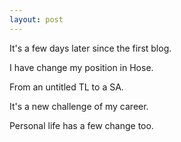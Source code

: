 ```yaml
---
layout: post
---
```


It's a few days later since the first blog.

I have change my position in Hose.

From an untitled TL to a SA.

It's a new challenge of my career.

Personal life has a few change too.